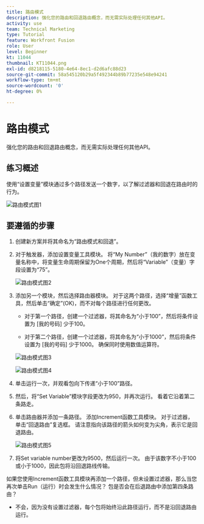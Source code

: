 ```yaml
---
title: 路由模式
description: 强化您的路由和回退路由概念，而无需实际处理任何其他API。
activity: use
team: Technical Marketing
type: Tutorial
feature: Workfront Fusion
role: User
level: Beginner
kt: 11044
thumbnail: KT11044.png
exl-id: d8218115-5180-4e64-8ec1-d2d6afc88d23
source-git-commit: 58a545120b29a5f492344b89b77235e548e94241
workflow-type: tm+mt
source-wordcount: '0'
ht-degree: 0%

---
```


# 路由模式

强化您的路由和回退路由概念，而无需实际处理任何其他API。

## 练习概述

使用“设置变量”模块通过多个路径发送一个数字，以了解过滤器和回退在路由时的行为。

![路由模式图1](../12-exercises/assets/routing-patterns-walkthrough-1.png)

## 要遵循的步骤

1. 创建新方案并将其命名为“路由模式和回退”。
1. 对于触发器，添加设置变量工具模块。 将“My Number”（我的数字）放在变量名称中，将变量生命周期保留为One个周期，然后将“Variable”（变量）字段设置为“75”。

   ![路由模式图2](../12-exercises/assets/routing-patterns-walkthrough-2.png)

1. 添加另一个模块，然后选择路由器模块。 对于这两个路径，选择“增量”函数工具，然后单击“确定”(OK)，而不对每个路径进行任何更改。

   + 对于第一个路径，创建一个过滤器，将其命名为“小于100”，然后将条件设置为 [我的号码] 少于100。

   + 对于第二个路径，创建一个过滤器，将其命名为“小于1000”，然后将条件设置为 [我的号码] 少于1000。 确保同时使用数值运算符。

   ![路由模式图3](../12-exercises/assets/routing-patterns-walkthrough-3.png)

   ![路由模式图4](../12-exercises/assets/routing-patterns-walkthrough-4.png)

1. 单击运行一次，并观看包向下传递“小于100”路径。
1. 然后，将“Set Variable”模块字段更改为950，并再次运行。 看着它沿着第二条路走。
1. 单击路由器并添加一条路径。 添加Increment函数工具模块。 对于过滤器，单击“回退路由”复选框。 请注意指向该路径的箭头如何变为尖角，表示它是回退路由。

   ![路由模式图5](../12-exercises/assets/routing-patterns-walkthrough-5.png)

1. 将Set variable number更改为9500，然后运行一次。 由于该数字不小于100或小于1000，因此包将沿回退路线传输。

如果您使用Increment函数工具模块再添加一个路径，但未设置过滤器，那么当您再次单击Run（运行）时会发生什么情况？ 包是否会在后退路由中添加第四条路由？

+ 不会，因为没有设置过滤器，每个包将始终沿此路径运行，而不是沿回退路由运行。
